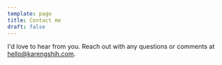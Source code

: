 ```yaml
---
template: page
title: Contact me
draft: false
---
```

I'd love to hear from you. Reach out with any questions or comments at hello@karengshih.com.

